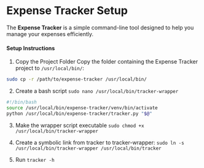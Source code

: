 # Expense Tracker Setup

The **Expense Tracker** is a simple command-line tool designed to help you manage your expenses efficiently.

#### Setup Instructions

1. Copy the Project Folder
Copy the folder containing the Expense Tracker project to `/usr/local/bin/`:

```bash
sudo cp -r /path/to/expense-tracker /usr/local/bin/
```
2. Create a bash script 
```sudo nano /usr/local/bin/tracker-wrapper```

```bash
#!/bin/bash
source /usr/local/bin/expense-tracker/venv/bin/activate
python /usr/local/bin/expense-tracker/tracker.py "$@"
```

3. Make the wrapper script executable
```sudo chmod +x /usr/local/bin/tracker-wrapper```

4. Create a symbolic link from tracker to tracker-wrapper:
```sudo ln -s /usr/local/bin/tracker-wrapper /usr/local/bin/tracker```

5. Run 
```tracker -h```